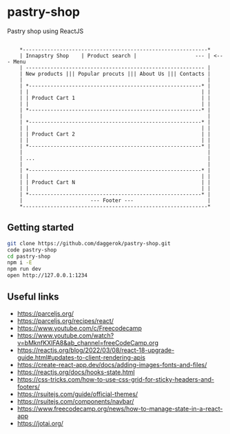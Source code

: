 # pastry-shop
Pastry shop using ReactJS

```

    *------------------------------------------------------------*
    | Innapstry Shop    | Product search |                   --- | <--- Menu
    | ---------------------------------------------------------- |
    | New products ||| Popular procuts ||| About Us ||| Contacts |
    |                                                            |
    | *--------------------------------------------------------* |
    | |                                                        | |
    | | Product Cart 1                                         | |
    | |                                                        | |
    | *--------------------------------------------------------* |
    |                                                            |
    | *--------------------------------------------------------* |
    | |                                                        | |
    | | Product Cart 2                                         | |
    | |                                                        | |
    | *--------------------------------------------------------* |
    |                                                            |
    | ...                                                        |
    |                                                            |
    | *--------------------------------------------------------* |
    | |                                                        | |
    | | Product Cart N                                         | |
    | |                                                        | |
    | *--------------------------------------------------------* |
    |                      --- Footer ---                        |
    *------------------------------------------------------------*

```

## Getting started

```bash
git clone https://github.com/daggerok/pastry-shop.git
code pastry-shop
cd pastry-shop
npm i -E
npm run dev
open http://127.0.0.1:1234
```

## Useful links

* https://parceljs.org/
* https://parceljs.org/recipes/react/
* https://www.youtube.com/c/Freecodecamp
* https://www.youtube.com/watch?v=bMknfKXIFA8&ab_channel=freeCodeCamp.org
* https://reactjs.org/blog/2022/03/08/react-18-upgrade-guide.html#updates-to-client-rendering-apis
* https://create-react-app.dev/docs/adding-images-fonts-and-files/
* https://reactjs.org/docs/hooks-state.html
* https://css-tricks.com/how-to-use-css-grid-for-sticky-headers-and-footers/
* https://rsuitejs.com/guide/official-themes/
* https://rsuitejs.com/components/navbar/
* https://www.freecodecamp.org/news/how-to-manage-state-in-a-react-app
* https://jotai.org/
